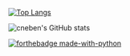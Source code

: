 [![Top Langs](https://github-readme-stats.vercel.app/api/top-langs/?username=cneben&layout=compact)](https://github.com/anuraghazra/github-readme-stats)

![cneben's GitHub stats](https://github-readme-stats.vercel.app/api?username=cneben&show_icons=true&theme=radical)

[![forthebadge made-with-python](http://ForTheBadge.com/images/badges/made-with-python.svg)](https://www.python.org/)
